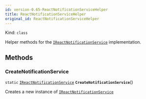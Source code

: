 ```yaml
---
id: version-0.65-ReactNotificationServiceHelper
title: ReactNotificationServiceHelper
original_id: ReactNotificationServiceHelper
---
```


Kind: `class`



Helper methods for the [`IReactNotificationService`](IReactNotificationService) implementation.



## Methods
### CreateNotificationService
`static` [`IReactNotificationService`](IReactNotificationService) **`CreateNotificationService`**()

Creates a new instance of [`IReactNotificationService`](IReactNotificationService)




